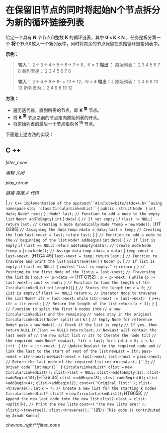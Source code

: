 # 在保留旧节点的同时将起始N个节点拆分为新的循环链接列表

给定一个具有 **N** 个节点和整数 **K** 的循环链表，其中 **0 < K < N** ，任务是拆分第一个 **将**个节点K放入一个新列表中，同时将其余的节点保留在原始循环链接列表中。

**示例：**

> **输入：** 2-> 3-> 4-> 5-> 6-> 7-> 8，K = 3
> **输出 ：**
> 原始列表：
> 2 3 4 5 6 7 8
> 新列表是：
> 2 3 4
> 5 6 7 8
> 
> **输入：** 2-> 4-> 6-> 8- > 10-> 12，N = 4
> **输出：** [
> 原始列表：
> 2 4 6 8 10 12
> 新列表为：
> 2 4 6 8
> 10 12

**方法：**

*   遍历迭代器，直到所需的节点，即 **K <sup>第</sup>** 节点。
*   将 **K <sup>第</sup>** 节点之前的节点指向原始列表的开头。
*   将原始列表的最后一个节点指向 **K <sup>th</sup>** 节点。

下面是上述方法的实现：

## C ++

*filter_none*

*编辑*
*关闭*

*play_arrow*

*链接*
*亮度_4*
*代码*

| `// C++ implementation of the approach``#include<bits/stdc++.h>``using` `namespace` `std;``class` `CircularLinkedList``{` `public` `:` `struct` `Node ` `{` `int` `data;` `Node* next;` `};` `Node* last;` `// Function to add a node to the empty list` `Node* addToEmpty(` `int` ] `data)` `{` `// If not empty` `if` `(last != NULL)` `return` `last;` `// Creating a node dynamically` `Node *temp =` `new` `Node();` [HT G395] `// Assigning the data` `temp->data = data;` `last = temp;` `// Creating the link` `last->next = last;` `return` `last;` ] `}` `// Function to add a node to the` `// beginning of the list` `Node* addBegin(` `int` `data)` `{` `// If list is empty` `if` `(last == NULL)` `return` `addToEmpty(data);` `// Create node` `Node *temp =` ] `new` `Node();` `// Assign data` `temp->data = data;` [ `temp->next = last->next;` [HTG4 45] `last->next = temp;` `return` `last;` `}` `// Function to traverse and print the list` `void` `traverse()` `{` `Node* p;` [ `// If list is empty` `if` `(last == NULL)` `{` `cout<<(` `"List is empty."` `);` `return` `;` `}` `// Pointing to the first Node of the list` `p = last->next;` `// Traversing the list` `do` `{` `cout << p->data <<` [HT G152] `;` `p = p->next;` `}` `while` `(p != last->next);` `cout << endl;` `}` `// Function to find the length of the CircularLinkedList` `int` `length()`]  `{` `// Stores the length` `int` `x = 0;` `// List is empty` `if` `(last == NULL)` `return` `x;` `// Iterator Node to traverse the List` `Node* itr = last->next;` `while` `(itr->next != last->next) ` `{` `x++;` `itr = itr->next;` `}` `// Return the length of the list` `return` `(x + 1);` `}` ] `// Function to split the first k nodes into` `// a new CircularLinkedList and the remaining` `// nodes stay in the original CircularLinkedList` `Node* split(` `int` `k)` `{` `// Empty Node for reference` `Node* pass =` `new` `Node();` `// Check if the list is empty` `// If yes, then return NULL` `if` `(last == NULL)` `return` `last;` `// NewLast will contain the last node of` `// the new split list` `// itr to iterate the node till` `// the required node` `Node* newLast, *itr = last;` `for` `(` `int` `i = 0; i < k; i++) ` `{` `itr = itr->next;` `}` `// Update NewLast to the required node and` `// link the last to the start of rest of the list` `newLast = itr;`​​ `pass->next = itr->next;` `newLast->next = last->next;` `last->next = pass->next;` `// Return the last node of the required list` `return` `newLast;` `}``};` `// Driver code``int` `main()``{` `CircularLinkedList* clist =` `new` `CircularLinkedList();` `clist->last = NULL;` `clist->addToEmpty(12);` `clist->addBegin(10);`[HTG6 34]  `clist->addBegin(8);` `clist->addBegin(6);` `clist->addBegin(4);` `clist->addBegin(2);` `cout<<(` `"Original list:"` `);` `clist->traverse();` `int` `k = 4;` `// Create a new list for the starting k nodes` `CircularLinkedList* clist2 =` `new` `CircularLinkedList();`HTG658]  `// Append the new last node into the new list` `clist2->last = clist->split(k);` `// Print the new lists` `cout<<(` `"The new lists are:"` `);` `clist2->traverse();` `clist->traverse();``}`的`// This code is contributed by Arnab Kundu` |

*chevron_right**filter_none*